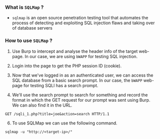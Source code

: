
### What is `SQLMap` ?

- `sqlmap` is an open source penetration testing tool that automates the process of detecting and exploiting SQL injection flaws and taking over of database servers

### How to use `SQLMap` ?

1. Use Burp to intercept and analyse the header info of the target web-page. In our case, we are using `bWAPP` for testing SQL injection.

2. Login into the page to get the PHP session ID (cookie). 

3. Now that we've logged in as an authenticated user, we can access the SQL database from a basic search prompt. In our case, the `bWAPP` web-page for testing SQLI has a search prompt.

4. We'll use the search prompt to search for something and record the format in which the GET request for our prompt was sent using Burp. We can also find it in the URL.

```
GET /sqli_1.php?title=joe&action=search HTTP/1.1
```


6. To use SQLMap we can use the following command.
```
sqlmap -u "http://<target-ip>/"
```